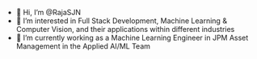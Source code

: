 - 👋 Hi, I’m @RajaSJN
- 👀 I’m interested in Full Stack Development, Machine Learning & Computer Vision, and their applications within different industries
- 🌱 I’m currently working as a Machine Learning Engineer in JPM Asset Management in the Applied AI/ML Team

<!---
RajaSJN/RajaSJN is a ✨ special ✨ repository because its `README.md` (this file) appears on your GitHub profile.
You can click the Preview link to take a look at your changes.
--->
